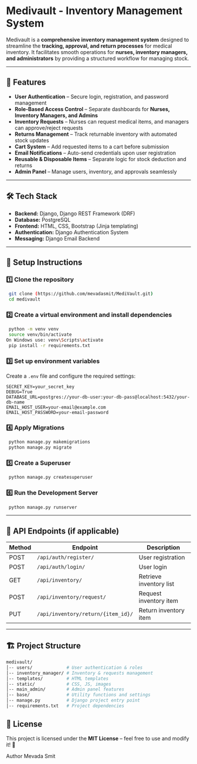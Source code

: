 # **Medivault - Inventory Management System**

Medivault is a **comprehensive inventory management system** designed to streamline the **tracking, approval, and return processes** for medical inventory. 
It facilitates smooth operations for **nurses, inventory managers, and administrators** by providing a structured workflow for managing stock.

---

## 🚀 **Features**

- **User Authentication** – Secure login, registration, and password management
- **Role-Based Access Control** – Separate dashboards for **Nurses, Inventory Managers, and Admins**
- **Inventory Requests** – Nurses can request medical items, and managers can approve/reject requests
- **Returns Management** – Track returnable inventory with automated stock updates
- **Cart System** – Add requested items to a cart before submission
- **Email Notifications** – Auto-send credentials upon user registration
- **Reusable & Disposable Items** – Separate logic for stock deduction and returns
- **Admin Panel** – Manage users, inventory, and approvals seamlessly  

---

## 🛠️ **Tech Stack**

- **Backend:** Django, Django REST Framework (DRF)
- **Database:** PostgreSQL
- **Frontend:** HTML, CSS, Bootstrap (Jinja templating)
- **Authentication:** Django Authentication System
- **Messaging:** Django Email Backend

---

## 📌 **Setup Instructions**

### **1️⃣ Clone the repository**
```bash
 git clone (https://github.com/mevadasmit/MediVault.git)
 cd medivault
```

### **2️⃣ Create a virtual environment and install dependencies**
```bash
 python -m venv venv
 source venv/bin/activate
On Windows use: venv\Scripts\activate
 pip install -r requirements.txt
```

### **3️⃣ Set up environment variables**
Create a `.env` file and configure the required settings:
```env
SECRET_KEY=your_secret_key
DEBUG=True
DATABASE_URL=postgres://your-db-user:your-db-pass@localhost:5432/your-db-name
EMAIL_HOST_USER=your-email@example.com
EMAIL_HOST_PASSWORD=your-email-password
```

### **4️⃣ Apply Migrations**
```bash
 python manage.py makemigrations
 python manage.py migrate
```

### **5️⃣ Create a Superuser**
```bash
 python manage.py createsuperuser
```

### **6️⃣ Run the Development Server**
```bash
 python manage.py runserver
```

---

## 📜 **API Endpoints (if applicable)**
| Method | Endpoint | Description |
|--------|----------|-------------|
| POST | `/api/auth/register/` | User registration |
| POST | `/api/auth/login/` | User login |
| GET | `/api/inventory/` | Retrieve inventory list |
| POST | `/api/inventory/request/` | Request inventory item |
| PUT | `/api/inventory/return/{item_id}/` | Return inventory item |

---

## 🏗️ **Project Structure**
```bash
medivault/
│-- users/             # User authentication & roles
│-- inventory_manager/ # Inventory & requests management
│-- templates/         # HTML templates
│-- static/            # CSS, JS, images
│-- main_admin/        # Admin panel features
│-- base/              # Utility functions and settings
│-- manage.py          # Django project entry point
│-- requirements.txt   # Project dependencies
```

## 📝 **License**
This project is licensed under the **MIT License** – feel free to use and modify it! 🎉

Author 
Mevada Smit
